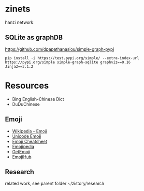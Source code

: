 # zinets
hanzi network


## SQLite as graphDB

https://github.com/dpapathanasiou/simple-graph-pypi

```
pip install -i https://test.pypi.org/simple/ --extra-index-url https://pypi.org/simple simple-graph-sqlite graphviz==0.16 Jinja2==3.1.2
```


# Resources

- Bing English-Chinese Dict
- DuDuChinese 

## Emoji

- [Wikipedia - Emoji](https://en.wikipedia.org/wiki/Emoji)
- [Unicode Emoji](https://unicode.org/emoji/charts/full-emoji-list.html)
- [Emoji Cheatsheet](https://www.webfx.com/tools/emoji-cheat-sheet/)
- [Emojipedia](https://emojipedia.org/)
- [GetEmoji](https://getemoji.com/)
- [EmojiHub](https://emojihub.org/)

## Research
related work, see parent folder ~/zistory/research 
